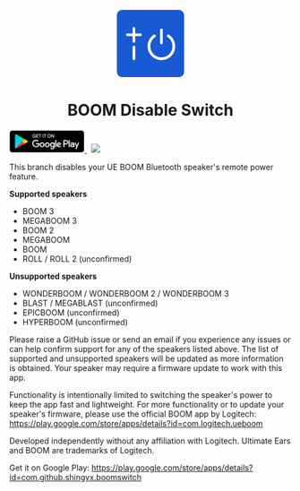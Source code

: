 <p align="center">
    <img width="120" src=".github/logo.png">
</p>

<h1 align="center">
    BOOM Disable Switch
</h1>

<p>
    <a href='https://play.google.com/store/apps/details?id=com.github.shingyx.boomswitch&pcampaignid=pcampaignidMKT-Other-global-all-co-prtnr-py-PartBadge-Mar2515-1'>
        <img alt='Get it on Google Play' src='.github/play-store-badge-no-padding.png' height='40'>
    </a>
    &nbsp;
    <a href="https://github.com/Shingyx/BoomSwitch/actions?query=workflow%3A%22Android+CI%22+branch%3Amaster">
        <img src="https://github.com/Shingyx/BoomSwitch/workflows/Android%20CI/badge.svg?branch=master">
    </a>
</p>

This branch disables your UE BOOM Bluetooth speaker's remote power feature.

<b>Supported speakers</b>
- BOOM 3
- MEGABOOM 3
- BOOM 2
- MEGABOOM
- BOOM
- ROLL / ROLL 2 (unconfirmed)

<b>Unsupported speakers</b>
- WONDERBOOM / WONDERBOOM 2 / WONDERBOOM 3
- BLAST / MEGABLAST (unconfirmed)
- EPICBOOM (unconfirmed)
- HYPERBOOM (unconfirmed)

Please raise a GitHub issue or send an email if you experience any issues or can help confirm support for any of the speakers listed above. The list of supported and unsupported speakers will be updated as more information is obtained. Your speaker may require a firmware update to work with this app.

Functionality is intentionally limited to switching the speaker's power to keep the app fast and lightweight. For more functionality or to update your speaker's firmware, please use the official BOOM app by Logitech: https://play.google.com/store/apps/details?id=com.logitech.ueboom

Developed independently without any affiliation with Logitech. Ultimate Ears and BOOM are trademarks of Logitech.

Get it on Google Play: https://play.google.com/store/apps/details?id=com.github.shingyx.boomswitch
